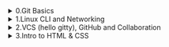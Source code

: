 <details>
    <summary>0.Git Basics</summary>

# Credits, this descriptions of commands taken from Udacity course <a href="https://www.udacity.com/course/version-control-with-git--ud123" rel="nofollow">Version Control with Git</a> and <a href="https://learngitbranching.js.org" rel="nofollow">learngitbranching.js.org</a> 


- Create an empty Git repository or reinitialize an existing one <br>
<pre>git init </pre>
 
new-git-project <br>
.git <br>
├── branches <br> 
├── COMMIT_EDITMSG <br>
├── config <br>
├── description <br>
├── HEAD <br>
├── hooks <br>
│   ├── applypatch-msg.sample <br>
│   ├── commit-msg.sample <br>
│   ├── fsmonitor-watchman.sample <br>
│   ├── post-update.sample <br>
│   ├── pre-applypatch.sample <br>
│   ├── pre-commit.sample <br>
│   ├── pre-merge-commit.sample <br>
│   ├── prepare-commit-msg.sample <br>
│   ├── pre-push.sample <br>
│   ├── pre-rebase.sample <br>
│   ├── pre-receive.sample <br>
│   └── update.sample <br>
├── index <br>
├── info <br>
│   └── exclude <br>
├── logs <br>
│   ├── HEAD <br>
│   └── refs <br>
│       └── heads <br>
│           └── master <br>
├── objects - this directory will be stored all commits which I make <br>
│   ├── 03 <br>
│   │   └── 71c624d9e48a458e47af4b58265e53558059e5 <br>
│   ├── 21 <br>
│   │   └── cf2ad8af085eeba4074f1bfdde0859e4b5a27a <br>
│   ├── 23 <br>
│   │   └── d0346d5da86206ce06f42438ee3657bbfe0ef7 <br>
│   ├── 50 <br>
│   │   └── baa5e568df5577d90c22d6b7dd2250c09a4861 <br>
│   ├── 51 <br>
│   │   └── afa957071f56ff61b0542737b862f416ee7c75 <br>
│   ├── 53 <br>
│   │   └── a2754e67e533925d6baded5e3876617d8d0bc3 <br>
│   ├── a3 <br>
│   │   └── 3232ad235b9b00959c54e8c14fa8bf81ffee22 <br>
│   ├── b7 <br>
│   │   └── 3fde3a497eced12b98f5514129038ef54c95f0 <br>
│   ├── e6 <br>
│   │   └── 9de29bb2d1d6434b8b29ae775ad8c2e48c5391 <br>
│   ├── info <br>
│   └── pack <br>
└── refs - this directory holds pointers to commits (basically the "branches" and "tags") <br>
    ├── heads <br>
    │   └── master <br>
    └── tags <br>


- Clone a repository into a new directory<br> 
git clone url  <additional argument how this repository which I trying to clone will be named instead of original name>

- Show the working tree status<br>
<pre>git status

git log

git log --oneline

git log --stat

git log -p

git log -p --stat

git log -p fdf5493</pre>

- git show command will show only one commit<br>
<pre>git show</pre>

- However, git show can be combined with most of the other flags we've looked at:<br>

<pre>git show -p --stat -w</pre>

- Tip from udacity git course: "I first used git log --oneline to find the SHA of the commit, then I used git log --stat with the SHA to find the right info."

- The git add command is used to move files from the Working Directory to the Staging Index.
<pre>git add <file1> <file2> … <fileN></pre>

- adds all files, directories and everything inside of those directories<br>

<pre>git add .</pre>

- Bypass The Editor With The -m Flag<br>

<pre>git commit -m "Initial commit"</pre>

- git diff command can be used to see changes that have been made but haven't been committed, yet.<br>
<pre>git diff</pre>

- this file to your project in the same directory that the hidden .git directory is located. All you have to do is list the names of files that you want Git to ignore (not track) and it will ignore them.<br>

<pre>.gitignore</pre>

- run git log —oneline command to check briefly output with SHA and commit message<br>
<pre>git log --oneline</pre>

- add an annotated tag<br>
<pre>git tag -a v1.0 a87984</pre>

- delete tag<br>
<pre>git tag -d v1.0</pre>

- list all branches in the repository<br>
<pre>git branch</pre>

- create branch with name: "sidebar"<br>
<pre>git branch sidebar</pre>

- switch to sidebar branch and then git log —oneline or git branch commands could help to check active branch if there is not any specific configuration in shell prompt to check it.<br>

<pre>git checkout sidebar</pre>

- this command will create branch: "alt-sidebar-loc" and has it pointing at the commit with the SHA 42a69f<br>
<pre>git branch alt-sidebar-loc 42a69f</pre>

- switch to another branch from sidebar and then it would be possible to delete sidebar branch with command which will force deletion, despite on commits with this branch<br>

<pre>git branch -D sidebar</pre>

- Switch and Create Branch In One Command<br>
<pre>git checkout -b richards-branch-for-awesome-changes</pre>

- show all branches<br>
<pre>git log --oneline --graph --all</pre>

- combine git branches<br>
<pre>git merge <name-of-branch-to-merge-in></pre>

- NICE TIP: git diff in order to check what is  going to be staged/committed!

- alter the most-recent commit 1) edit the file(s) 2) save the file(s) 3) stage the file(s) 4) run git commit --amend<br>
<pre>git commit --amend</pre>

- reverse a previously made commit<br>
<pre>git revert <SHA-of-commit-to-revert></pre>

- before erasing something, it is a good idea to create a backup<br>
<pre>git branch backup</pre>

- erase commit, --mixed flag is default flag and it will move changes to the working directory., --soft flag is used, the changes are moved to the Staging Index! --hard flag is used, the changes are thrown out! <br>

<pre>^ – indicates the parent commit (Moving upwards one commit at a time with ^)

~ – indicates the first parent commit (Moving upwards a number of times with ~<num>)

git reset <reference-to-commit>

git reset --mixed HEAD^

git checkout -- index.html

git merge backup

git reset --soft HEAD^

git reset --hard HEAD^</pre>

- Git does keep track of everything for about 30 days before it completely erases anything. To access this content, you'll need to use the git reflog command.

- That's right! HEAD~4 references the fourth parent commit of the current one and then the ^2 tells us that it's the second parent of the merge commit (the one that got merged in!).

- could help to reorder commits<br>
<pre>git rebase -i HEAD~4

git cherry-pick <reference-to-commit>

git clone

git fetch</pre>

- downloading from remote repository

<pre>git fetch && git merge o/master == git pull

git pull --rebase</pre>

- uploading your changes to a specified remote and updating that remote to incorporate your new commits

- Important, firstly there is a need to check and set push.default<br>
<pre>git push</pre>

- Creates a new branch named totallyNotMaster and sets it to track o/master<br>
<pre>git checkout -b totallyNotMaster o/master ;git pull</pre>

- Another way to set remote tracking on a branch is to simply use the git branch -u option. Running below command will set the foo branch to track o/master<br>

<pre>git branch -u o/master foo</pre>

- git push can optionally take arguments in the form of:<br>

<pre>git push <remote> <place></pre>

- Go to the branch named "master" in my repository, grab all the commits, and then go to the branch "master" on the remote named "origin". Place whatever commits are missing on that branch and then tell me when you're done.<br>

<pre>git push origin master</pre>

- In order to specify both the source and the destination of <place>, simply join the two together with a colon:<br>

<pre>git push origin <source>:<destination></pre>

- Git will go to the foo branch on the remote, grab all the commits that aren't present locally, and then plop them down onto the o/foo branch locally.<br>

<pre>git fetch origin foo</pre>

- Here is the only catch though -- <source> is now a place on the remote and <destination> is a local place to put those commits. It's the exact opposite of git push, and that makes sense since we are transferring data in the opposite direction

- Git abuses the <source> parameter in two weird ways. These two abuses come from the fact that you can technically specify "nothing" as a valid source for both git push and git fetch. The way you specify nothing is via an empty argument:<br>

<pre>git push origin :side

git fetch origin :bugFix</pre>
 
</details>
 <details>
    <summary>1.Linux CLI and Networking</summary>
  

## Linux CLI, and HTTP

<img src="https://github.com/ivanpikulyk/kottans-frontend/blob/171bd2749c8824c4ab1f4750298dde72e4c979fc/task_linux_cli/photo_2020-10-31_23-04-12.jpg" alt="task_linux_cli_1" style="max-width:25%;">
<img src="https://github.com/ivanpikulyk/kottans-frontend/blob/171bd2749c8824c4ab1f4750298dde72e4c979fc/task_linux_cli/photo_2020-10-31_23-04-17.jpg" alt="task_linux_cli_2" style="max-width:25%;">
<img src="https://github.com/ivanpikulyk/kottans-frontend/blob/171bd2749c8824c4ab1f4750298dde72e4c979fc/task_linux_cli/photo_2020-10-31_23-04-20.jpg" alt="task_linux_cli_3" style="max-width:25%;">
<img src="https://github.com/ivanpikulyk/kottans-frontend/blob/171bd2749c8824c4ab1f4750298dde72e4c979fc/task_linux_cli/photo_2020-10-31_23-04-23.jpg" alt="task_linux_cli_4" style="max-width:25%;">
<hr>
1xx: Informational Messages<br>
2xx: Successful<br>
3xx: Redirection<br>
4xx: Client Error<br>
5xx: Server Error<br>
<hr>
openssl s_client -connect example.com:443<br>

TRACE / HTTP/1.1<br>
host: example.com<br>

<img src="https://github.com/ivanpikulyk/kottans-frontend/blob/main/task_linux_cli/telnet_trace.PNG" alt="telnet_trace" style="max-width:25%;">
</details>
 <details>
    <summary>2.VCS (hello gitty), GitHub and Collaboration</summary>
    # Credits, this descriptions of commands taken from Udacity course <a href="https://www.udacity.com/course/version-control-with-git--ud123" rel="nofollow">Version Control with Git</a> and <a href="https://learngitbranching.js.org" rel="nofollow">learngitbranching.js.org</a> 
    git remote

# change directory to cloned remote repository and in order to see full path instead of short name use flag: "-v"

git remote -v

#  is used to add a connection to a new remote repository.

git remote add

# send commits to the remote repository on GitHub

git push origin master

# display commits

git log —oneline —graph —decorate —all

# to sync the local repository  with the remote repository 

git pull origin master

# half of git pull (The other half of git pull is the merging aspect)
git fetch origin master

git shortlog

git shortlog -s -n

git log —author="<name of the author>"

git show <SHA>

git log —grep=bug
<img src="https://github.com/ivanpikulyk/kottans-frontend/blob/main/task_git_collaboration/photo_2020-11-06_19-49-09.jpg">
<img src="https://github.com/ivanpikulyk/kottans-frontend/blob/main/task_git_collaboration/photo_2020-11-06_19-47-57.jpg">
<img src="https://github.com/ivanpikulyk/kottans-frontend/blob/main/task_git_collaboration/photo_2020-11-06_19-47-48.jpg">    
</details>
<details>
    <summary>3.Intro to HTML & CSS</summary>
<img src="https://github.com/ivanpikulyk/kottans-frontend/blob/main/task_html_css_intro/photo_2020-11-29_18-45-44.jpg">
<img src="https://github.com/ivanpikulyk/kottans-frontend/blob/main/task_html_css_intro/photo_2020-11-29_18-45-59.jpg">
<img src="https://github.com/ivanpikulyk/kottans-frontend/blob/main/task_html_css_intro/photo_2020-11-29_18-46-07.jpg">    
</details>
